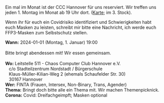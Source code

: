 Ein mal im Monat ist der CCC Hannover für uns reserviert. Wir treffen uns jeden 1. Montag im Monat ab 19 Uhr dort. ([Karte](https://www.openstreetmap.org/way/28166185#map=19/52.38811/9.71793); im 3. Stock).

Wenn ihr für euch ein Covidrisiko identifiziert und Schwierigkeiten habt euch Masken zu leisten, schreibt mir bitte eine Nachricht,
ich werde euch FFP3-Masken zum Selbstschutz stellen. 

<div class="box" markdown="1">
<strong>Wann:</strong> 2024-01-01 (Montag, 1. Januar) 19:00
<br>
<br> Bitte bringt abendessen mit! Wir essen gemeinsam.
<br>
<br><strong>Wo:</strong> Leitstelle 511 - Chaos Computer Club Hannover e.V.
    <br>&nbsp;&nbsp; c/o Stadteilzentrum Nordstadt / Bürgerschule
    <br>&nbsp;&nbsp; Klaus-Müller-Kilian-Weg 2 (ehemals Schaufelder Str. 30)
    <br>&nbsp;&nbsp; 30167 Hannover 
<br><strong>Wer:</strong>  FINTA (Frauen, Intersex, Non-Binary, Trans, Agender)
<br><strong>Thema:</strong> Bringt doch bitte alle ein Thema mit. Wir machen Themenpicknick.
<br><strong>Corona:</strong> Covid: Dreifachgeimpft; Masken optional
</div>
